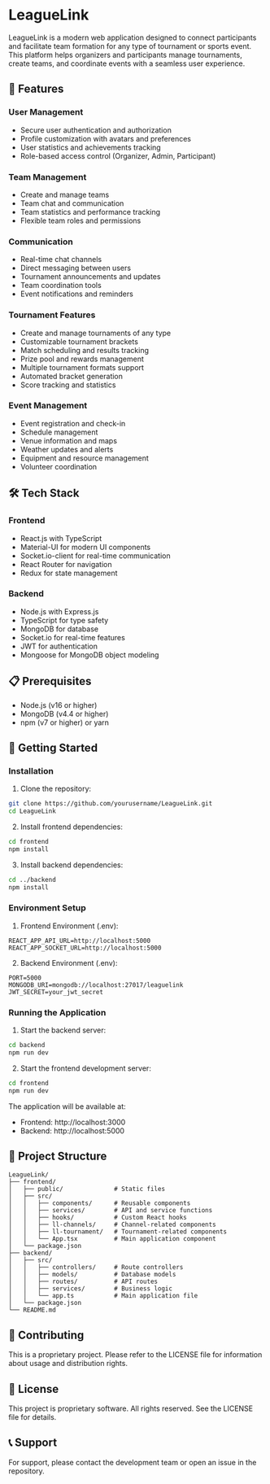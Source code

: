 # LeagueLink

LeagueLink is a modern web application designed to connect participants and facilitate team formation for any type of tournament or sports event. This platform helps organizers and participants manage tournaments, create teams, and coordinate events with a seamless user experience.

## 🚀 Features

### User Management

- Secure user authentication and authorization
- Profile customization with avatars and preferences
- User statistics and achievements tracking
- Role-based access control (Organizer, Admin, Participant)

### Team Management

- Create and manage teams
- Team chat and communication
- Team statistics and performance tracking
- Flexible team roles and permissions

### Communication

- Real-time chat channels
- Direct messaging between users
- Tournament announcements and updates
- Team coordination tools
- Event notifications and reminders

### Tournament Features

- Create and manage tournaments of any type
- Customizable tournament brackets
- Match scheduling and results tracking
- Prize pool and rewards management
- Multiple tournament formats support
- Automated bracket generation
- Score tracking and statistics

### Event Management

- Event registration and check-in
- Schedule management
- Venue information and maps
- Weather updates and alerts
- Equipment and resource management
- Volunteer coordination

## 🛠️ Tech Stack

### Frontend

- React.js with TypeScript
- Material-UI for modern UI components
- Socket.io-client for real-time communication
- React Router for navigation
- Redux for state management

### Backend

- Node.js with Express.js
- TypeScript for type safety
- MongoDB for database
- Socket.io for real-time features
- JWT for authentication
- Mongoose for MongoDB object modeling

## 📋 Prerequisites

- Node.js (v16 or higher)
- MongoDB (v4.4 or higher)
- npm (v7 or higher) or yarn

## 🚀 Getting Started

### Installation

1. Clone the repository:

```bash
git clone https://github.com/yourusername/LeagueLink.git
cd LeagueLink
```

2. Install frontend dependencies:

```bash
cd frontend
npm install
```

3. Install backend dependencies:

```bash
cd ../backend
npm install
```

### Environment Setup

1. Frontend Environment (.env):

```env
REACT_APP_API_URL=http://localhost:5000
REACT_APP_SOCKET_URL=http://localhost:5000
```

2. Backend Environment (.env):

```env
PORT=5000
MONGODB_URI=mongodb://localhost:27017/leaguelink
JWT_SECRET=your_jwt_secret
```

### Running the Application

1. Start the backend server:

```bash
cd backend
npm run dev
```

2. Start the frontend development server:

```bash
cd frontend
npm run dev
```

The application will be available at:

- Frontend: http://localhost:3000
- Backend: http://localhost:5000

## 📁 Project Structure

```
LeagueLink/
├── frontend/
│   ├── public/              # Static files
│   ├── src/
│   │   ├── components/      # Reusable components
│   │   ├── services/        # API and service functions
│   │   ├── hooks/           # Custom React hooks
│   │   ├── ll-channels/     # Channel-related components
│   │   ├── ll-tournament/   # Tournament-related components
│   │   └── App.tsx          # Main application component
│   └── package.json
├── backend/
│   ├── src/
│   │   ├── controllers/     # Route controllers
│   │   ├── models/          # Database models
│   │   ├── routes/          # API routes
│   │   ├── services/        # Business logic
│   │   └── app.ts           # Main application file
│   └── package.json
└── README.md
```

## 🤝 Contributing

This is a proprietary project. Please refer to the LICENSE file for information about usage and distribution rights.

## 📄 License

This project is proprietary software. All rights reserved. See the LICENSE file for details.

## 📞 Support

For support, please contact the development team or open an issue in the repository.
